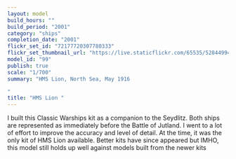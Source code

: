 ```yaml
---
layout: model
build_hours: ""
build_period: "2001"
category: "ships"
completion_date: "2001"
flickr_set_id: "72177720307780333"
flickr_set_thumbnail_url: "https://live.staticflickr.com/65535/52844994913_2dd7bd14aa_m.jpg"
model_id: "99"
publish: true
scale: "1/700"
summary: "HMS Lion, North Sea, May 1916

"
title: "HMS Lion "
---
```


I built this Classic Warships kit as a companion to the Seydlitz. Both ships are represented as immediately before the Battle of Jutland. I went to a lot of effort to improve the accuracy and level of detail. At the time, it was the only kit of HMS Lion available. Better kits have since appeared but IMHO, this model still holds up well against models built from the newer kits
